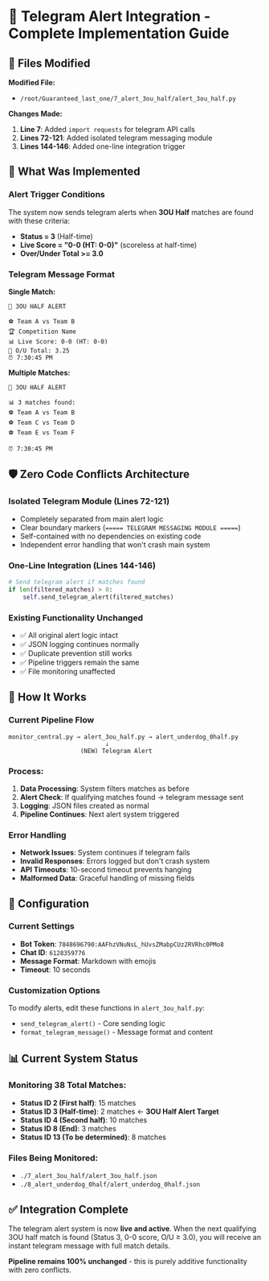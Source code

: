 # 📱 Telegram Alert Integration - Complete Implementation Guide

## 📂 Files Modified

**Modified File:**
- `/root/Guaranteed_last_one/7_alert_3ou_half/alert_3ou_half.py`

**Changes Made:**
1. **Line 7**: Added `import requests` for telegram API calls
2. **Lines 72-121**: Added isolated telegram messaging module 
3. **Lines 144-146**: Added one-line integration trigger

## 🔧 What Was Implemented

### Alert Trigger Conditions
The system now sends telegram alerts when **3OU Half** matches are found with these criteria:
- **Status = 3** (Half-time)
- **Live Score = "0-0 (HT: 0-0)"** (scoreless at half-time)  
- **Over/Under Total >= 3.0**

### Telegram Message Format
**Single Match:**
```
🔔 3OU HALF ALERT

⚽ Team A vs Team B
🏆 Competition Name
📊 Live Score: 0-0 (HT: 0-0)
🎯 O/U Total: 3.25
⏰ 7:30:45 PM
```

**Multiple Matches:**
```
🔔 3OU HALF ALERT

📊 3 matches found:
⚽ Team A vs Team B
⚽ Team C vs Team D
⚽ Team E vs Team F

⏰ 7:30:45 PM
```

## 🛡️ Zero Code Conflicts Architecture

### Isolated Telegram Module (Lines 72-121)
- Completely separated from main alert logic
- Clear boundary markers (`===== TELEGRAM MESSAGING MODULE =====`)
- Self-contained with no dependencies on existing code
- Independent error handling that won't crash main system

### One-Line Integration (Lines 144-146)
```python
# Send telegram alert if matches found
if len(filtered_matches) > 0:
    self.send_telegram_alert(filtered_matches)
```

### Existing Functionality Unchanged
- ✅ All original alert logic intact
- ✅ JSON logging continues normally
- ✅ Duplicate prevention still works
- ✅ Pipeline triggers remain the same
- ✅ File monitoring unaffected

## 🚀 How It Works

### Current Pipeline Flow
```
monitor_central.py → alert_3ou_half.py → alert_underdog_0half.py
                           ↓
                    (NEW) Telegram Alert
```

### Process:
1. **Data Processing**: System filters matches as before
2. **Alert Check**: If qualifying matches found → telegram message sent
3. **Logging**: JSON files created as normal
4. **Pipeline Continues**: Next alert system triggered

### Error Handling
- **Network Issues**: System continues if telegram fails
- **Invalid Responses**: Errors logged but don't crash system  
- **API Timeouts**: 10-second timeout prevents hanging
- **Malformed Data**: Graceful handling of missing fields

## 🔑 Configuration

### Current Settings
- **Bot Token**: `7848696790:AAFhzVNuNsL_hUvsZMabpCUz2RVRhc0PMo8`
- **Chat ID**: `6128359776`
- **Message Format**: Markdown with emojis
- **Timeout**: 10 seconds

### Customization Options
To modify alerts, edit these functions in `alert_3ou_half.py`:
- `send_telegram_alert()` - Core sending logic
- `format_telegram_message()` - Message format and content

## 📊 Current System Status

### Monitoring 38 Total Matches:
- **Status ID 2 (First half)**: 15 matches
- **Status ID 3 (Half-time)**: 2 matches ← **3OU Half Alert Target**
- **Status ID 4 (Second half)**: 10 matches
- **Status ID 8 (End)**: 3 matches
- **Status ID 13 (To be determined)**: 8 matches

### Files Being Monitored:
- `./7_alert_3ou_half/alert_3ou_half.json`
- `./8_alert_underdog_0half/alert_underdog_0half.json`

## ✅ Integration Complete

The telegram alert system is now **live and active**. When the next qualifying 3OU half match is found (Status 3, 0-0 score, O/U ≥ 3.0), you will receive an instant telegram message with full match details.

**Pipeline remains 100% unchanged** - this is purely additive functionality with zero conflicts.